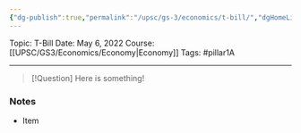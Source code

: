 ```yaml
---
{"dg-publish":true,"permalink":"/upsc/gs-3/economics/t-bill/","dgHomeLink":true,"dgPassFrontmatter":false}
---
```


Topic: T-Bill
Date: May 6, 2022
Course:[[UPSC/GS3/Economics/Economy|Economy]]
Tags: #pillar1A

---

> [!Question]
> Here is something! 


### Notes
- Item



